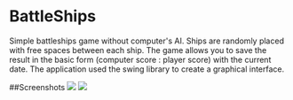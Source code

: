 # BattleShips
Simple battleships game without computer's AI.
Ships are randomly placed with free spaces between each ship. The game allows you to save the result in the basic form (computer score : player score) with the current date. The application used the swing library to create a graphical interface.

##Screenshots
<img src="https://user-images.githubusercontent.com/44239776/55666905-64e98200-5855-11e9-93c3-f126c54c1be6.JPG">
<img src="https://user-images.githubusercontent.com/44239776/55666907-716dda80-5855-11e9-84c4-8075cfc49b74.JPG">
